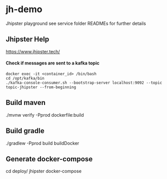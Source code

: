 # jh-demo
Jhipster playground see service folder READMEs for further details 

## Jhipster Help

https://www.jhipster.tech/

 
#### Check if messages are sent to a kafka topic
    
    docker exec -it <container_id> /bin/bash
    cd /opt/kafka/bin
    ./kafka-console-consumer.sh --bootstrap-server localhost:9092 --topic topic-jhipster --from-beginning

## Build maven
./mvnw verify -Pprod dockerfile:build

## Build gradle
./gradlew -Pprod build buildDocker

## Generate docker-compose
cd deploy/
jhipster docker-compose
